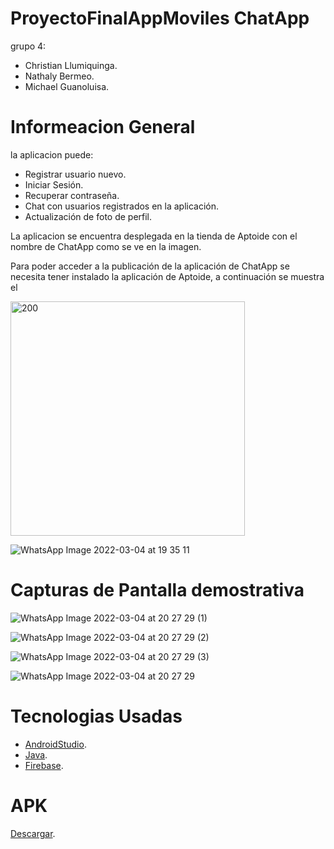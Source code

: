 # ProyectoFinalAppMoviles ChatApp

grupo 4:

* Christian Llumiquinga.
* Nathaly Bermeo.
* Michael Guanoluisa.

# Informeacion General

la aplicacion puede:
* Registrar usuario nuevo.
* Iniciar Sesión.
* Recuperar contraseña.
* Chat con usuarios registrados en la aplicación.
* Actualización de foto de perfil.


La aplicacion se encuentra desplegada en la tienda de Aptoide con el nombre de ChatApp como se ve en la imagen.

Para poder acceder a la publicación de la aplicación de ChatApp se necesita tener instalado la aplicación de Aptoide, a continuación se muestra el 


<img src="https://com-example-chatapp.es.aptoide.com/?store_name=poli-devs&app_id=61774952"  width="375" alt="200"/>

![WhatsApp Image 2022-03-04 at 19 35 11](https://user-images.githubusercontent.com/56648687/156861185-f28b6d6f-ecaa-43f9-95ad-bef23229faeb.jpeg)

# Capturas de Pantalla demostrativa

![WhatsApp Image 2022-03-04 at 20 27 29 (1)](https://user-images.githubusercontent.com/56648687/156862104-8d0ff4db-6e00-4d22-95fe-a256d3a9ee01.jpeg)

![WhatsApp Image 2022-03-04 at 20 27 29 (2)](https://user-images.githubusercontent.com/56648687/156862113-d8cabe62-526a-4c7e-a25d-8d576e11f455.jpeg)


![WhatsApp Image 2022-03-04 at 20 27 29 (3)](https://user-images.githubusercontent.com/56648687/156862120-ab2e634f-d762-4279-bf83-302121cffc0b.jpeg)

![WhatsApp Image 2022-03-04 at 20 27 29](https://user-images.githubusercontent.com/56648687/156862131-8aba7aac-cb48-497d-9a67-5e3c5f45a04c.jpeg)

# Tecnologias Usadas

  * [AndroidStudio][2].
  * [Java][1].
  * [Firebase][3].

# APK

[Descargar][4].





[1]: https://www.java.com/es/download/ie_manual.jsp
[2]: https://developer.android.com/studio?hl=es-419&gclsrc=ds&gclsrc=ds
[3]: https://firebase.google.com/?hl=es-419&gclsrc=ds&gclsrc=ds&gclid=CPrMl77srfYCFa_HcwQdAIEOaQ
[4]: https://drive.google.com/file/d/1H_ewjQ9eOcLtxU8s_vi0jH2LPdNUeJ1e/view?usp=sharing



